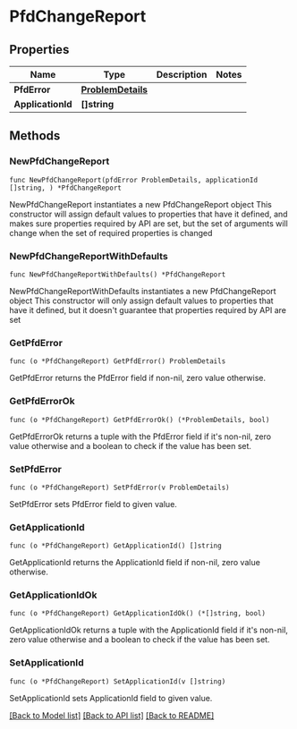 # PfdChangeReport

## Properties

Name | Type | Description | Notes
------------ | ------------- | ------------- | -------------
**PfdError** | [**ProblemDetails**](ProblemDetails.md) |  | 
**ApplicationId** | **[]string** |  | 

## Methods

### NewPfdChangeReport

`func NewPfdChangeReport(pfdError ProblemDetails, applicationId []string, ) *PfdChangeReport`

NewPfdChangeReport instantiates a new PfdChangeReport object
This constructor will assign default values to properties that have it defined,
and makes sure properties required by API are set, but the set of arguments
will change when the set of required properties is changed

### NewPfdChangeReportWithDefaults

`func NewPfdChangeReportWithDefaults() *PfdChangeReport`

NewPfdChangeReportWithDefaults instantiates a new PfdChangeReport object
This constructor will only assign default values to properties that have it defined,
but it doesn't guarantee that properties required by API are set

### GetPfdError

`func (o *PfdChangeReport) GetPfdError() ProblemDetails`

GetPfdError returns the PfdError field if non-nil, zero value otherwise.

### GetPfdErrorOk

`func (o *PfdChangeReport) GetPfdErrorOk() (*ProblemDetails, bool)`

GetPfdErrorOk returns a tuple with the PfdError field if it's non-nil, zero value otherwise
and a boolean to check if the value has been set.

### SetPfdError

`func (o *PfdChangeReport) SetPfdError(v ProblemDetails)`

SetPfdError sets PfdError field to given value.


### GetApplicationId

`func (o *PfdChangeReport) GetApplicationId() []string`

GetApplicationId returns the ApplicationId field if non-nil, zero value otherwise.

### GetApplicationIdOk

`func (o *PfdChangeReport) GetApplicationIdOk() (*[]string, bool)`

GetApplicationIdOk returns a tuple with the ApplicationId field if it's non-nil, zero value otherwise
and a boolean to check if the value has been set.

### SetApplicationId

`func (o *PfdChangeReport) SetApplicationId(v []string)`

SetApplicationId sets ApplicationId field to given value.



[[Back to Model list]](../README.md#documentation-for-models) [[Back to API list]](../README.md#documentation-for-api-endpoints) [[Back to README]](../README.md)


